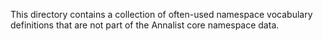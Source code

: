 This directory contains a collection of often-used namespace vocabulary definitions that are not part of the Annalist core namespace data.